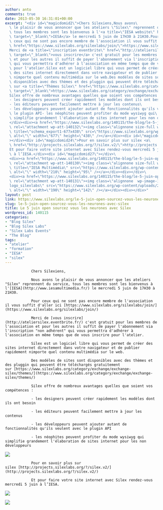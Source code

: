 ```yaml
---
author: anto
comments: true
date: 2013-05-30 16:31:01+00:00
excerpt: "<div id=\"magicdomid2\">Chers Silexiens,Nous avons\
  \ le plaisir de vous annoncer que les ateliers \"Silex\" reprennent du service,\
  \ tous les membres sont les bienvenus à l'<a title=\"IESA website\" href=\"http://www.iesamultimedia.fr/\"\
  \ target=\"_blank\">IESA</a> le mercredi 5 juin de 17H30 à 21H30.Pour\
  \ ceux qui ne sont pas encore membre de l'association il vous suffit d'aller ici <a\
  \ href=\"https://www.silexlabs.org/silexlabs/join/\">https://www.silexlabs.org/silexlabs/join/</a>\
  Merci de <a title=\"inscription eventbrite\" href=\"http://ateliersilex.eventbrite.fr/\"\
  \ target=\"_blank\">vous inscrire</a> c'est gratuit pour les membres de l'association\
  \ et pour les autres il suffit de payer l'abonnement via l'inscription \"non adhérent\"\
  \ qui vous permettra d'adhérer à l'association en même temps que de vous inscrire\
  \ pour l'atelier.Silex est un logiciel libre qui vous permet de créer\
  \ des sites internet directement dans votre navigateur et de publier rapidement\
  \ nimporte quel contenu multimédia sur le web.Des modéles de sites sont\
  \ disponibles avec des thèmes et des pluggin qui peuvent être téléchargés gratuitement\
  \ sur <a title=\"Thèmes Silex\" href=\"https://www.silexlabs.org/category/exchange/exchange-silex/themes/\"\
  \ target=\"_blank\">https://www.silexlabs.org/category/exchange/exchange-silex/themes/</a>\
  Silex offre de nombreux avantages quelles que soient vos compétences :\
  - les designers peuvent créer rapidement les modèles dont ils ont besoin\
  - les éditeurs peuvent facilement mettre à jour les contenus\
  - les développeurs peuvent ajouter autant de fonctionnalités qu'ils veulent avec\
  \ le plugin API- les néophites peuvent profiter du mode wysiwyg qui\
  \ simplifie grandement l'élaboration de sites internet pour les non développeurs\
  </div><div><a href=\"https://www.silexlabs.org/140115/the-blog/le-5-juin-open-sourcez-vous-les-neurones-avec-silex/attachment/schema_export1-677x438/\"\
  \ rel=\"attachment wp-att-140132\"><img class=\"alignnone size-full wp-image-140132\"\
  \ title=\"schema_export1-677x438\" src=\"https://www.silexlabs.org/wp-content/uploads/2013/05/schema_export1-677x438.jpg\"\
  \ alt=\"\" width=\"677\" height=\"438\" /></a></div><div id=\"magicdomid23\"\
  ></div><div id=\"magicdomid24\">Pour en savoir plus sur silex <a\
  \ href=\"http://projects.silexlabs.org/?/silex.v2/\">http://projects.silexlabs.org/?/silex.v2/</a>\
  Et pour faire votre site internet avec Silex rendez-vous mercredi 5 juin\
  \ à l’IESA.</div><div id=\"magicdomid27\"></div>\
  <div><a href=\"https://www.silexlabs.org/140115/the-blog/le-5-juin-open-sourcez-vous-les-neurones-avec-silex/attachment/iesa1-logo-4/\"\
  \ rel=\"attachment wp-att-140130\"><img class=\"alignnone size-full wp-image-140130\"\
  \ title=\"IESA Multimédia\" src=\"https://www.silexlabs.org/wp-content/uploads/2013/05/iesa1-logo.jpg\"\
  \ alt=\"\" width=\"210\" height=\"95\" /></a></div><div></div>\
  <div><a href=\"https://www.silexlabs.org/140115/the-blog/le-5-juin-open-sourcez-vous-les-neurones-avec-silex/attachment/logo_silexlabs-gris2/\"\
  \ rel=\"attachment wp-att-140131\"><img class=\"alignnone  wp-image-140131\" title=\"\
  logo_silexlabs\" src=\"https://www.silexlabs.org/wp-content/uploads/2013/05/logo_silexlabs-gris2.png\"\
  \ alt=\"\" width=\"190\" height=\"142\" /></a></div><div></div>"
layout: post
link: https://www.silexlabs.org/le-5-juin-open-sourcez-vous-les-neurones-avec-silex/
slug: le-5-juin-open-sourcez-vous-les-neurones-avec-silex
title: Le 5 juin open sourcez vous les neurones avec Silex
wordpress_id: 140115
categories:
- "Blog Silex"
- "Blog Silex Labs"
- "Silex Labs Events"
- "The Blog"
tags:
- "atelier"
- "formation"
- "IESA"
- "silex"
---
```




				Chers Silexiens,

				Nous avons le plaisir de vous annoncer que les ateliers "Silex" reprennent du service, tous les membres sont les bienvenus à l'[IESA](http://www.iesamultimedia.fr/) le mercredi 5 juin de 17H30 à 21H30.

				Pour ceux qui ne sont pas encore membre de l'association il vous suffit d'aller ici [https://www.silexlabs.org/silexlabs/join/](https://www.silexlabs.org/silexlabs/join/)

				Merci de [vous inscrire](http://ateliersilex.eventbrite.fr/) c'est gratuit pour les membres de l'association et pour les autres il suffit de payer l'abonnement via l'inscription "non adhérent" qui vous permettra d'adhérer à l'association en même temps que de vous inscrire pour l'atelier.

				Silex est un logiciel libre qui vous permet de créer des sites internet directement dans votre navigateur et de publier rapidement nimporte quel contenu multimédia sur le web.

				Des modéles de sites sont disponibles avec des thèmes et des pluggin qui peuvent être téléchargés gratuitement sur [https://www.silexlabs.org/category/exchange/exchange-silex/themes/](https://www.silexlabs.org/category/exchange/exchange-silex/themes/)

				Silex offre de nombreux avantages quelles que soient vos compétences :

				- les designers peuvent créer rapidement les modèles dont ils ont besoin

				- les éditeurs peuvent facilement mettre à jour les contenus

				- les développeurs peuvent ajouter autant de fonctionnalités qu'ils veulent avec le plugin API

				- les néophites peuvent profiter du mode wysiwyg qui simplifie grandement l'élaboration de sites internet pour les non développeurs






[![](https://www.silexlabs.org/wp-content/uploads/2013/05/schema_export1-677x438.jpg)](https://www.silexlabs.org/140115/the-blog/le-5-juin-open-sourcez-vous-les-neurones-avec-silex/attachment/schema_export1-677x438/)









				Pour en savoir plus sur silex [http://projects.silexlabs.org/?/silex.v2/](http://projects.silexlabs.org/?/silex.v2/)

				Et pour faire votre site internet avec Silex rendez-vous mercredi 5 juin à l’IESA.









[![](https://www.silexlabs.org/wp-content/uploads/2013/05/iesa1-logo.jpg)](https://www.silexlabs.org/140115/the-blog/le-5-juin-open-sourcez-vous-les-neurones-avec-silex/attachment/iesa1-logo-4/)







[![](https://www.silexlabs.org/wp-content/uploads/2013/05/logo_silexlabs-gris2.png)](https://www.silexlabs.org/140115/the-blog/le-5-juin-open-sourcez-vous-les-neurones-avec-silex/attachment/logo_silexlabs-gris2/)



